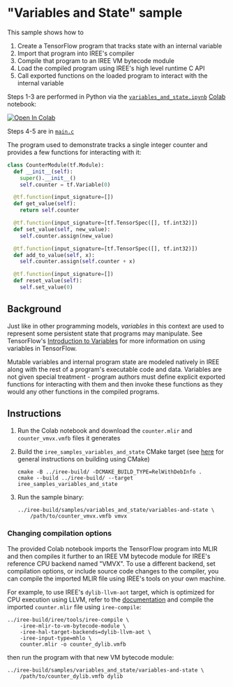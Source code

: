 # "Variables and State" sample

This sample shows how to

1. Create a TensorFlow program that tracks state with an internal variable
2. Import that program into IREE's compiler
3. Compile that program to an IREE VM bytecode module
4. Load the compiled program using IREE's high level runtime C API
5. Call exported functions on the loaded program to interact with the internal
   variable

Steps 1-3 are performed in Python via the
[`variables_and_state.ipynb`](./variables_and_state.ipynb)
[Colab](https://research.google.com/colaboratory/) notebook:

[![Open In Colab](https://colab.research.google.com/assets/colab-badge.svg)](https://colab.research.google.com/github/google/iree/blob/main/samples/variables_and_state/variables_and_state.ipynb)

Steps 4-5 are in [`main.c`](./main.c)

The program used to demonstrate tracks a single integer counter and provides
a few functions for interacting with it:

```python
class CounterModule(tf.Module):
  def __init__(self):
    super().__init__()
    self.counter = tf.Variable(0)

  @tf.function(input_signature=[])
  def get_value(self):
    return self.counter

  @tf.function(input_signature=[tf.TensorSpec([], tf.int32)])
  def set_value(self, new_value):
    self.counter.assign(new_value)

  @tf.function(input_signature=[tf.TensorSpec([], tf.int32)])
  def add_to_value(self, x):
    self.counter.assign(self.counter + x)

  @tf.function(input_signature=[])
  def reset_value(self):
    self.set_value(0)
```

## Background

Just like in other programming models, _variables_ in this context are used to
represent some persistent state that programs may manipulate. See TensorFlow's
[Introduction to Variables](https://www.tensorflow.org/guide/variable) for
more information on using variables in TensorFlow.

Mutable variables and internal program state are modeled natively in IREE along
with the rest of a program's executable code and data. Variables are not given
special treatment - program authors must define explicit exported functions for
interacting with them and then invoke these functions as they would any other
functions in the compiled programs.

## Instructions

1. Run the Colab notebook and download the `counter.mlir` and
   `counter_vmvx.vmfb` files it generates

2. Build the `iree_samples_variables_and_state` CMake target (see
    [here](https://google.github.io/iree/building-from-source/getting-started/)
    for general instructions on building using CMake)

    ```
    cmake -B ../iree-build/ -DCMAKE_BUILD_TYPE=RelWithDebInfo .
    cmake --build ../iree-build/ --target iree_samples_variables_and_state
    ```

3. Run the sample binary:

   ```
   ../iree-build/samples/variables_and_state/variables-and-state \
       /path/to/counter_vmvx.vmfb vmvx
   ```

### Changing compilation options

The provided Colab notebook imports the TensorFlow program into MLIR and then
compiles it further to an IREE VM bytecode module for IREE's reference CPU
backend named "VMVX". To use a different backend, set compilation options, or
include source code changes to the compiler, you can compile the imported MLIR
file using IREE's tools on your own machine.

For example, to use IREE's `dylib-llvm-aot` target, which is optimized for CPU
execution using LLVM, refer to the
[documentation](https://google.github.io/iree/deployment-configurations/cpu-dylib/)
and compile the imported `counter.mlir` file using `iree-compile`:

```
../iree-build/iree/tools/iree-compile \
    -iree-mlir-to-vm-bytecode-module \
    -iree-hal-target-backends=dylib-llvm-aot \
    -iree-input-type=mhlo \
    counter.mlir -o counter_dylib.vmfb
```

then run the program with that new VM bytecode module:

```
../iree-build/samples/variables_and_state/variables-and-state \
    /path/to/counter_dylib.vmfb dylib
```
